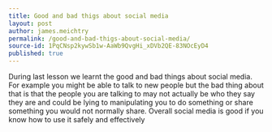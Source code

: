 ```yaml
---
title: Good and bad thigs about social media
layout: post
author: james.meichtry
permalink: /good-and-bad-thigs-about-social-media/
source-id: 1PqCNsp2kywSb1w-AaWb9QvgHi_xDVb2QE-83NOcEyD4
published: true
---
```

During last lesson we learnt the good and bad things about social media. For example you might be able to talk to new people but the bad thing about that is that the people you are talking to may not actually be who they say they are and could be lying to manipulating you to do something or share something you would not normally share. Overall social media is good if you know how to use it safely and effectively


